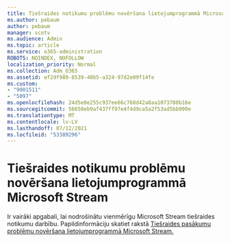 ```yaml
---
title: Tiešraides notikumu problēmu novēršana lietojumprogrammā Microsoft Stream
ms.author: pebaum
author: pebaum
manager: scotv
ms.audience: Admin
ms.topic: article
ms.service: o365-administration
ROBOTS: NOINDEX, NOFOLLOW
localization_priority: Normal
ms.collection: Adm_O365
ms.assetid: ef2df989-8539-48b5-a324-97d2e09f14fe
ms.custom:
- "9001511"
- "5097"
ms.openlocfilehash: 24d5e0e255c937ee66c768d42a8aa1073780b16e
ms.sourcegitcommit: 56650eb9af437ff97e4f4d9ca5a2f53ad5bb990e
ms.translationtype: MT
ms.contentlocale: lv-LV
ms.lasthandoff: 07/12/2021
ms.locfileid: "53389296"
---
```

# <a name="troubleshooting-live-events-in-microsoft-stream"></a>Tiešraides notikumu problēmu novēršana lietojumprogrammā Microsoft Stream

Ir vairāki apgabali, lai nodrošinātu vienmērīgu Microsoft Stream tiešraides notikumu darbību. Papildinformāciju skatiet rakstā [Tiešraides pasākumu problēmu novēršana lietojumprogrammā Microsoft Stream.](/stream/live-event-troubleshooting)
